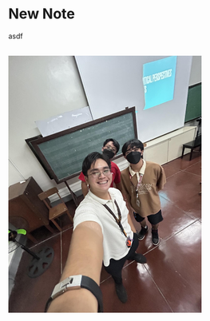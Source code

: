 # New Note

asdf&nbsp;<div><br></div><div><img src="453899953_1211090326902166_8106498273870731994_n.jpg" data-filename="453899953_1211090326902166_8106498273870731994_n.jpg" style="max-width: 100%; height: 515px; cursor: se-resize; width: 387px;" data-original-width="1032" data-original-height="1376"><br></div>